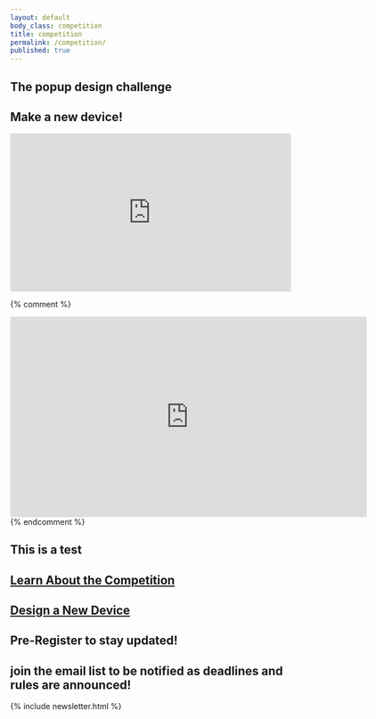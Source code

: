 ```yaml
---
layout: default
body_class: competition
title: competition
permalink: /competition/
published: true
---
```


<!--<div class="section-wrapper alpha" data-center="background-position: 50% -100px;" data-top-bottom="background-position: 50% 300px;" data-anchor-target=".alpha">
-->
<div class="section-wrapper alpha">
  <section>
  <h1 class="centered">The <strong>popup</strong> design challenge</h1>
  <h2 class="centered"><strong>Make a new device!</strong></h2>
  </section>
</div>

<div class="section-wrapper bravo">
  <section>


  <style>.embed-container { position: relative; padding-bottom: 56.25%; height: 0; overflow: hidden; max-width: 100%; } .embed-container iframe, .embed-container object, .embed-container embed { position: absolute; top: 0; left: 0; width: 100%; height: 100%; }</style><div class='embed-container'><iframe src='https://player.vimeo.com/video/131475762' frameborder='0' webkitAllowFullScreen mozallowfullscreen allowFullScreen></iframe></div>


  {% comment %}
    <div class="centered">
      <iframe src="https://player.vimeo.com/video/131475762?title=0&byline=0&portrait=0" width="640" height="360" frameborder="0" webkitallowfullscreen mozallowfullscreen allowfullscreen></iframe>
    </div>
  {% endcomment %}



  </section>
</div>

<div class="section-wrapper bravo">
  <section>
    <div class="centered">
      <h2>This is a test</h2>
    </div>
  </section>
</div>


<div class="section-wrapper delta">
  <section>
    <div class="half centered">
      <h2><a href ="{{site.url}}/contest/introduction">Learn About the Competition</a></h2>
    </div>
    <div class="half centered omega">
      <h2><a href ="{{site.url}}/tutorials/introduction">Design a New Device</a></h2>
    </div>
  </section>
</div>

<div class="section-wrapper charlie">
  <section>
    <h1 class="centered">Pre-Register to stay updated!</h1>
    <h2 class="centered">join the email list to be notified as deadlines and rules are announced!</h2>
    {% include newsletter.html %}
  </section>
</div>


<style>

@media (max-width: 719px) {

  .alpha{
    background:#336699;
  }
}


@media (min-width: 720px) {

  .alpha{
    background:linear-gradient( rgba( 51, 102, 153, 0.5), rgba( 51, 102, 153, 0.5) ), url({{ site.image_dir }}/printapede_desktop.jpg) no-repeat;
  }
}

</style>
